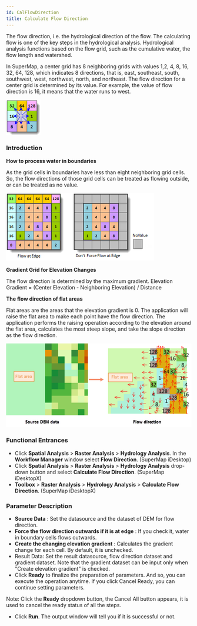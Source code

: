 ```yaml
---
id: CalFlowDirection
title: Calculate Flow Direction
---
```

The flow direction, i.e. the hydrological direction of the flow. The
calculating flow is one of the key steps in the hydrological analysis.
Hydrological analysis functions based on the flow grid, such as the cumulative
water, the flow length and watershed.

In SuperMap, a center grid has 8 neighboring grids with values 1,2, 4, 8, 16,
32, 64, 128, which indicates 8 directions, that is, east, southeast, south,
southwest, west, northwest, north, and northeast. The flow direction for a
center grid is determined by its value. For example, the value of flow
direction is 16, it means that the water runs to west.

![](img/FlowDirection.png)  

  
### Introduction

**How to process water in boundaries**

As the grid cells in boundaries have less than eight neighboring grid cells. So, the flow directions of those grid cells can be treated as flowing outside, or can be treated as no value.

![](img/FlowDirection2.png)  
  
**Gradient Grid for Elevation Changes**

The flow direction is determined by the maximum gradient. Elevation Gradient = (Center Elevation - Neighboring Elevation) / Distance

**The flow direction of flat areas**

Flat areas are the areas that the elevation gradient is 0. The application will raise the flat area to make each point have the flow direction. The application performs the raising operation according to the elevation around the flat area, calculates the most steep slope, and take the slope direction as the flow direction.

![](img/FlatDirection.png)  
  
### Functional Entrances

  * Click **Spatial Analysis** > **Raster Analysis** > **Hydrology Analysis**. In the **Workflow Manager** window select **Flow Direction**. (SuperMap iDesktop)
  * Click **Spatial Analysis** > **Raster Analysis** > **Hydrology Analysis** drop-down button and select **Calculate Flow Direction**. (SuperMap iDesktopX)
  * **Toolbox** > **Raster Analysis** > **Hydrology Analysis** > **Calculate Flow Direction**. (SuperMap iDesktopX)

### Parameter Description

  * **Source Data** : Set the datasource and the dataset of DEM for flow direction.
  * **Force the flow direction outwards if it is at edge** : If you check it, water in boundary cells flows outwards.
  * **Create the changing elevation gradient** : Calculates the gradient change for each cell. By default, it is unchecked.
  * Result Data: Set the result datasource, flow direction dataset and gradient dataset. Note that the gradient dataset can be input only when "Create elevation gradient" is checked.
  * Click **Ready** to finalize the preparation of parameters. And so, you can execute the operation anytime. If you click Cancel Ready, you can continue setting parameters. 

Note: Click the **Ready** dropdown button, the Cancel All button appears, it is used to cancel the ready status of all the steps.

  * Click **Run**. The output window will tell you if it is successful or not.

